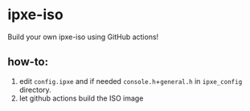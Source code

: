 # ipxe-iso
Build your own ipxe-iso using GitHub actions!

## how-to:

1. edit `config.ipxe` and if needed `console.h`+`general.h` in `ipxe_config` directory.
2. let github actions build the ISO image
